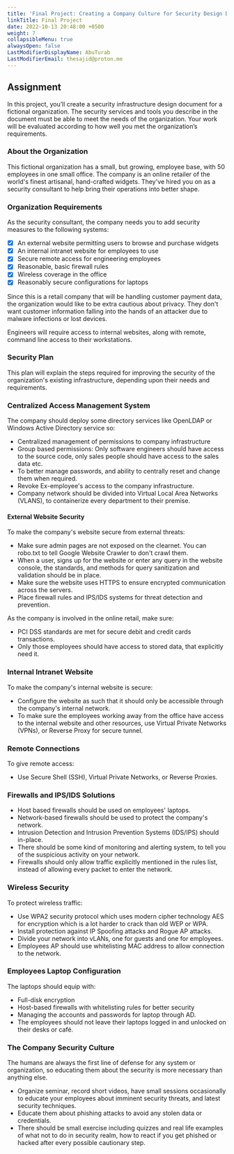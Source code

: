 ```yaml
---
title: 'Final Project: Creating a Company Culture for Security Design Document'
linkTitle: Final Project
date: 2022-10-13 20:48:00 +0500
weight: 7
collapsibleMenu: true
alwaysOpen: false
LastModifierDisplayName: AbuTurab
LastModifierEmail: thesajid@proton.me
---
```


## **Assignment**

In this project, you’ll create a security infrastructure design document for a fictional organization. The security services and tools you describe in the document must be able to meet the needs of the organization. Your work will be evaluated according to how well you met the organization’s requirements.

### About the Organization
  
  This fictional organization has a small, but growing, employee base, with 50 employees in one small office. The company is an online retailer of the world's finest artisanal, hand-crafted widgets. They've hired you on as a security consultant to help bring their operations into better shape.

### Organization Requirements
  
  As the security consultant, the company needs you to add security measures to the following systems:
  - [x] An external website permitting users to browse and purchase widgets
  - [x] An internal intranet website for employees to use
  - [x] Secure remote access for engineering employees
  - [x] Reasonable, basic firewall rules
  - [x] Wireless coverage in the office
  - [x] Reasonably secure configurations for laptops
  
  Since this is a retail company that will be handling customer payment data, the organization would like to be extra cautious about privacy. They don't want customer information falling into the hands of an attacker due to malware infections or lost devices.
  
  Engineers will require access to internal websites, along with remote, command line access to their workstations.

### Security Plan
  
  This plan will explain the steps required for improving the security of the organization's existing infrastructure, depending upon their needs and requirements.

### **Centralized Access Management System**
  
  The company should deploy some directory services like OpenLDAP or Windows Active Directory service so:
  + Centralized management of permissions to company infrastructure
  + Group based permissions: Only software engineers should have access to the source code, only sales people should have access to the sales data etc.
  + To better manage passwords, and ability to centrally reset and change them when required.
  + Revoke Ex-employee's access to the company infrastructure.
  + Company network should be divided into Virtual Local Area Networks (VLANS), to containerize every department to their premise.

#### External Website Security
  
  To make the company's website secure from external threats:
  + Make sure admin pages are not exposed on the clearnet. You can robo.txt to tell Google Website Crawler to don't crawl them.
  + When a user, signs up for the website or enter any query in the website console, the standards, and methods for query sanitization and validation should be in place.
  + Make sure the website uses HTTPS to ensure encrypted communication across the servers.
  + Place firewall rules and IPS/IDS systems for threat detection and prevention.
  
  As the company is involved in the online retail, make sure:
  + PCI DSS standards are met for secure debit and credit cards transactions.
  + Only those employees should have access to stored data, that explicitly need it.

### Internal Intranet Website
  
  To make the company's internal website is secure:
  + Configure the website as such that it should only be accessible through the company's internal network.
  + To make sure the employees working away from the office have access to the internal website and other resources, use Virtual Private Networks (VPNs), or Reverse Proxy for secure tunnel.

### Remote Connections
  
  To give remote access:
  + Use Secure Shell (SSH), Virtual Private Networks, or Reverse Proxies.

### Firewalls and IPS/IDS Solutions
  
  + Host based firewalls should be used on employees' laptops.
  + Network-based firewalls should be used to protect the company's network.
  + Intrusion Detection and Intrusion Prevention Systems (IDS/IPS) should in-place.
  + There should be some kind of monitoring and alerting system, to tell you of the suspicious activity on your network.
  + Firewalls should only allow traffic explicitly mentioned in the rules list, instead of allowing every packet to enter the network.

### Wireless Security
  
  To protect wireless traffic:
  + Use WPA2 security protocol which uses modern cipher technology AES for encryption which is a lot harder to crack than old WEP or WPA.
  + Install protection against IP Spoofing attacks and Rogue AP attacks.
  + Divide your network into vLANs, one for guests and one for employees.
  + Employees AP should use whitelisting MAC address to allow connection to the network.

### Employees Laptop Configuration
  
  The laptops should equip with:
  + Full-disk encryption
  + Host-based firewalls with whitelisting rules for better security
  + Managing the accounts and passwords for laptop through AD.
  + The employees should not leave their laptops logged in and unlocked on their desks or café.

### The Company Security Culture
  
  The humans are always the first line of defense for any system or organization, so educating them about the security is more necessary than anything else.
  + Organize seminar, record short videos, have small sessions occasionally to educate your employees about imminent security threats, and latest security techniques.
  + Educate them about phishing attacks to avoid any stolen data or credentials.
  + There should be small exercise including quizzes and real life examples of what not to do in security realm, how to react if you get phished or hacked after every possible cautionary step.
